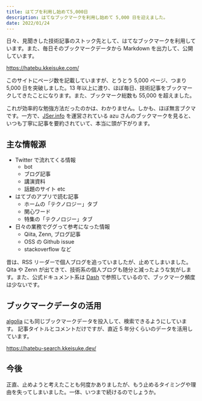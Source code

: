 ```yaml
---
title: はてブを利用し始めて5,000日
description: はてなブックマークを利用し始めて 5,000 日を迎えました。
date: 2022/01/24
---
```


日々、見聞きした技術記事のストック先として、はてなブックマークを利用しています。また、毎日そのブックマークデータから Markdown を出力して、公開しています。

https://hatebu.kkeisuke.com/

このサイトにページ数を記載していますが、とうとう 5,000 ページ、つまり 5,000 日を突破しました。13 年以上に渡り、ほぼ毎日、技術記事をブックマークしてきたことになります。また、ブックマーク総数も 55,000 を超えました。

これが効率的な勉強方法だったのかは、わかりません。しかも、ほぼ無言ブクマです。一方で、[JSer.info](https://jser.info/) を運営されている azu さんのブックマークを見ると、いつも丁寧に記事を要約されていて、本当に頭が下がります。

## 主な情報源

- Twitter で流れてくる情報
  - bot
  - ブログ記事
  - 講演資料
  - 話題のサイト etc
- はてブのアプリで読む記事
  - ホームの「テクノロジー」タブ
  - 関心ワード
  - 特集の「テクノロジー」タブ
- 日々の業務でググって参考になった情報
  - Qiita, Zenn, ブログ記事
  - OSS の Github issue
  - stackoverflow など

昔は、RSS リーダーで個人ブログを追っていましたが、止めてしまいました。Qita や Zenn が出てきて、技術系の個人ブログも随分と減ったような気がします。また、公式ドキュメント系は [Dash](https://kapeli.com/dash) で参照しているので、ブックマーク頻度は少ないです。

## ブックマークデータの活用

[algolia](https://www.algolia.com/) にも同じブックマークデータを投入して、検索できるようにしています。
記事タイトルとコメントだけですが、直近 5 年分くらいのデータを活用しています。

https://hatebu-search.kkeisuke.dev/

## 今後

正直、止めようと考えたことも何度かありましたが、もう止めるタイミングや理由を失ってしまいました。一体、いつまで続けるのでしょうか。
